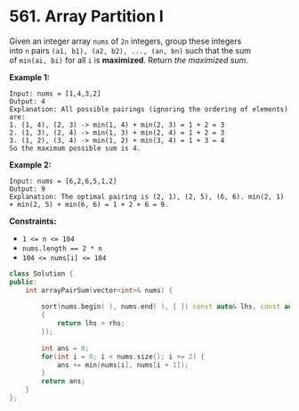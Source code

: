 # 561. Array Partition I

Given an integer array `nums` of `2n` integers, group these integers into `n` pairs `(a1, b1), (a2, b2), ..., (an, bn)` such that the sum of `min(ai, bi)` for all `i` is **maximized**. Return *the maximized sum*.

**Example 1:**

```
Input: nums = [1,4,3,2]
Output: 4
Explanation: All possible pairings (ignoring the ordering of elements) are:
1. (1, 4), (2, 3) -> min(1, 4) + min(2, 3) = 1 + 2 = 3
2. (1, 3), (2, 4) -> min(1, 3) + min(2, 4) = 1 + 2 = 3
3. (1, 2), (3, 4) -> min(1, 2) + min(3, 4) = 1 + 3 = 4
So the maximum possible sum is 4.
```

**Example 2:**

```
Input: nums = [6,2,6,5,1,2]
Output: 9
Explanation: The optimal pairing is (2, 1), (2, 5), (6, 6). min(2, 1) + min(2, 5) + min(6, 6) = 1 + 2 + 6 = 9.

```

**Constraints:**

- `1 <= n <= 104`
- `nums.length == 2 * n`
- `104 <= nums[i] <= 104`

```cpp
class Solution {
public:
    int arrayPairSum(vector<int>& nums) {
        
        sort(nums.begin( ), nums.end( ), [ ]( const auto& lhs, const auto& rhs )
        {
            return lhs > rhs;
        });
        
        int ans = 0;
        for(int i = 0; i < nums.size(); i += 2) {
            ans += min(nums[i], nums[i + 1]);
        }
        return ans;
    }
};
```
